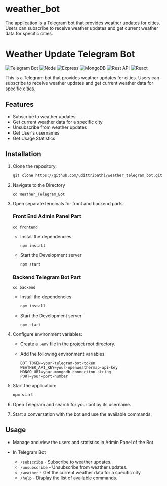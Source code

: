 # weather_bot

The application is a Telegram bot that provides weather updates for cities. Users can subscribe to receive weather updates and get current weather data for specific cities.


# Weather Update Telegram Bot

![Telegram Bot](https://badgen.net/static/Telegram/Bot/blue?icon=telegram)
![Node](https://img.shields.io/badge/Node.js-JS-green)
![Express](https://img.shields.io/badge/Express.js-JS-orange)
![MongoDB](https://img.shields.io/badge/MongoDB-DB-red)
![Rest API](https://img.shields.io/badge/REST-API-blueviolet)
![React](https://img.shields.io/badge/React-JS-pink)


This is a Telegram bot that provides weather updates for cities. Users can subscribe to receive weather updates and get current weather data for specific cities.

## Features

- Subscribe to weather updates
- Get current weather data for a specific city
- Unsubscribe from weather updates
- Get User's usernames
- Get Usage Statistics

## Installation

1. Clone the repository:

   ```shell
   git clone https://github.com/udittripathi/weather_telegram_bot.git
   ```

2. Navigate to the Directory

   ```shell
   cd Weather_Telegram_Bot
   ```

3. Open separate terminals for front and backend parts

   ### Front End Admin Panel Part

      ```shell
      cd frontend
      ```
    - Install the dependencies:

      ```shell
      npm install
      ```

    - Start the Development server
  
      ```shell
      npm start
      ```

   ### Backend Telegram Bot Part

      ```shell
      cd backend
      ```
      
    - Install the dependencies:

      ```shell
      npm install
      ```

   - Start the Development server
  
      ```shell
      npm start
      ```

5. Configure environment variables:

   - Create a `.env` file in the project root directory.
   - Add the following environment variables:

     ```dotenv
     BOT_TOKEN=your-telegram-bot-token
     WEATHER_API_KEY=your-openweathermap-api-key
     MONGO_URI=your-mongodb-connection-string
     PORT=your-port-number
     ```

6. Start the application:

   ```shell
   npm start
   ```

7. Open Telegram and search for your bot by its username.
8. Start a conversation with the bot and use the available commands.

## Usage

- Manage and view the users and statistics in Admin Panel of the Bot

- In Telegram Bot
   - `/subscribe` - Subscribe to weather updates.
   - `/unsubscribe` - Unsubscribe from weather updates.
   - `/weather` - Get the current weather data for a specific city.
   - `/help` - Display the list of available commands.


